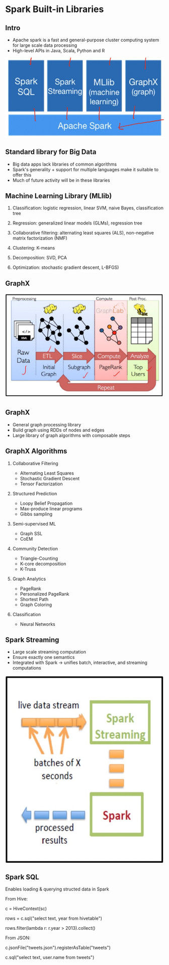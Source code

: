 # Spark Built-in Libraries

## Intro

- Apache spark is a fast and general-purpose cluster computing system for large scale data processing
- High-level APIs in Java, Scala, Python and R

![image](../../../media/Technologies-Apache-Spark-Built-in-Libraries-image1.jpg)

## Standard library for Big Data

- Big data apps lack libraries of common algorithms
- Spark's generality + support for multiple languages make it suitable to offer this
- Much of future activity will be in these libraries

## Machine Learning Library (MLlib)

1. Classification: logistic regression, linear SVM, naive Bayes, classification tree

2. Regression: generalized linear models (GLMs), regression tree

3. Collaborative filtering: alternating least squares (ALS), non-negative matrix factorization (NMF)

4. Clustering: K-means

5. Decomposition: SVD, PCA

6. Optimization: stochastic gradient descent, L-BFGS)

## GraphX

![image](../../../media/Technologies-Apache-Spark-Built-in-Libraries-image2.jpeg)

## GraphX

- General graph processing library
- Build graph using RDDs of nodes and edges
- Large library of graph algorithms with composable steps

## GraphX Algorithms

1. Collaborative Filtering
    - Alternating Least Squares
    - Stochastic Gradient Descent
    - Tensor Factorization

2. Structured Prediction
    - Loopy Belief Propagation
    - Max-produce linear programs
    - Gibbs sampling

3. Semi-supervised ML
    - Graph SSL
    - CoEM

4. Community Detection
    - Triangle-Counting
    - K-core decomposition
    - K-Truss

5. Graph Analytics
    - PageRank
    - Personalized PageRank
    - Shortest Path
    - Graph Coloring

6. Classification
    - Neural Networks

## Spark Streaming

- Large scale streaming computation
- Ensure exactly one semantics
- Integrated with Spark -> unifies batch, interactive, and streaming computations

![image](../../../media/Technologies-Apache-Spark-Built-in-Libraries-image3.jpeg)

## Spark SQL

Enables loading & querying structed data in Spark

From Hive:

c = HiveContext(sc)

rows = c.sql("select text, year from hivetable")

rows.filter(lambda r: r.year > 2013).collect()

From JSON:

c.jsonFile("tweets.json").registerAsTable("tweets")

c.sql("select text, user.name from tweets")
